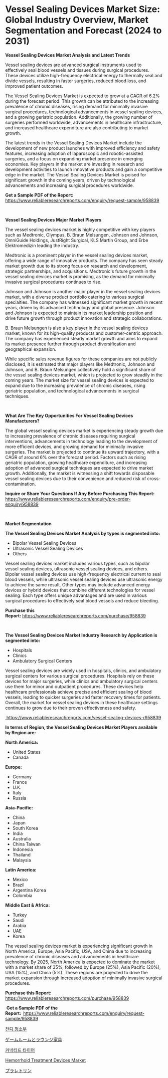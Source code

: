 <p><h1>Vessel Sealing Devices Market Size: Global Industry Overview, Market Segmentation and Forecast (2024 to 2031)</h1></p><p><strong>Vessel Sealing Devices Market Analysis and Latest Trends</strong></p>
<p><p>Vessel sealing devices are advanced surgical instruments used to effectively seal blood vessels and tissues during surgical procedures. These devices utilize high-frequency electrical energy to thermally seal and divide vessels, resulting in faster surgeries, reduced blood loss, and improved patient outcomes.</p><p>The Vessel Sealing Devices Market is expected to grow at a CAGR of 6.2% during the forecast period. This growth can be attributed to the increasing prevalence of chronic diseases, rising demand for minimally invasive surgical procedures, technological advancements in vessel sealing devices, and a growing geriatric population. Additionally, the growing number of surgeries performed worldwide, advancements in healthcare infrastructure, and increased healthcare expenditure are also contributing to market growth.</p><p>The latest trends in the Vessel Sealing Devices Market include the development of new product launches with improved efficiency and safety features, increasing adoption of laparoscopic and robotic-assisted surgeries, and a focus on expanding market presence in emerging economies. Key players in the market are investing in research and development activities to launch innovative products and gain a competitive edge in the market. The Vessel Sealing Devices Market is poised for significant growth in the coming years, driven by technological advancements and increasing surgical procedures worldwide.</p></p>
<p><strong>Get a Sample PDF of the Report:&nbsp;</strong> <a href="https://www.reliableresearchreports.com/enquiry/request-sample/958839">https://www.reliableresearchreports.com/enquiry/request-sample/958839</a></p>
<p>&nbsp;</p>
<p><strong>Vessel Sealing Devices Major Market Players</strong></p>
<p><p>The vessel sealing devices market is highly competitive with key players such as Medtronic, Olympus, B. Braun Melsungen, Johnson and Johnson, OmniGuide Holdings, JustRight Surgical, KLS Martin Group, and Erbe Elektromedizin leading the industry.</p><p>Medtronic is a prominent player in the vessel sealing devices market, offering a wide range of innovative products. The company has seen steady market growth due to its strong focus on research and development, strategic partnerships, and acquisitions. Medtronic's future growth in the vessel sealing devices market is promising, as the demand for minimally invasive surgical procedures continues to rise.</p><p>Johnson and Johnson is another major player in the vessel sealing devices market, with a diverse product portfolio catering to various surgical specialties. The company has witnessed significant market growth in recent years, driven by its advanced technology and global presence. Johnson and Johnson is expected to maintain its market leadership position and drive future growth through product innovation and strategic collaborations.</p><p>B. Braun Melsungen is also a key player in the vessel sealing devices market, known for its high-quality products and customer-centric approach. The company has experienced steady market growth and aims to expand its market presence further through product diversification and geographical expansion.</p><p>While specific sales revenue figures for these companies are not publicly disclosed, it is estimated that major players like Medtronic, Johnson and Johnson, and B. Braun Melsungen collectively hold a significant share of the vessel sealing devices market, which is projected to grow steadily in the coming years. The market size for vessel sealing devices is expected to expand due to the increasing prevalence of chronic diseases, rising geriatric population, and technological advancements in surgical techniques.</p></p>
<p>&nbsp;</p>
<p><strong>What Are The Key Opportunities For Vessel Sealing Devices Manufacturers?</strong></p>
<p><p>The global vessel sealing devices market is experiencing steady growth due to increasing prevalence of chronic diseases requiring surgical interventions, advancements in technology leading to the development of more efficient devices, and growing demand for minimally invasive surgeries. The market is projected to continue its upward trajectory, with a CAGR of around 6% over the forecast period. Factors such as rising geriatric population, growing healthcare expenditure, and increasing adoption of advanced surgical techniques are expected to drive market growth. Additionally, the market is witnessing a shift towards disposable vessel sealing devices due to their convenience and reduced risk of cross-contamination.</p></p>
<p><strong>Inquire or Share Your Questions If Any Before Purchasing This Report:</strong> <a href="https://www.reliableresearchreports.com/enquiry/pre-order-enquiry/958839">https://www.reliableresearchreports.com/enquiry/pre-order-enquiry/958839</a></p>
<p>&nbsp;</p>
<p><strong>Market Segmentation</strong></p>
<p><strong>The Vessel Sealing Devices Market Analysis by types is segmented into:</strong></p>
<p><ul><li>Bipolar Vessel Sealing Devices</li><li>Ultrasonic Vessel Sealing Devices</li><li>Others</li></ul></p>
<p><p>Vessel sealing devices market includes various types, such as bipolar vessel sealing devices, ultrasonic vessel sealing devices, and others. Bipolar vessel sealing devices use high-frequency electrical current to seal blood vessels, while ultrasonic vessel sealing devices use ultrasonic energy to achieve the same result. Other types may include advanced energy devices or hybrid devices that combine different technologies for vessel sealing. Each type offers unique advantages and are used in various surgical procedures to effectively seal blood vessels and reduce bleeding.</p></p>
<p><strong>Purchase this Report:&nbsp;</strong><a href="https://www.reliableresearchreports.com/purchase/958839">https://www.reliableresearchreports.com/purchase/958839</a></p>
<p>&nbsp;</p>
<p><strong>The Vessel Sealing Devices Market Industry Research by Application is segmented into:</strong></p>
<p><ul><li>Hospitals</li><li>Clinics</li><li>Ambulatory Surgical Centers</li></ul></p>
<p><p>Vessel sealing devices are widely used in hospitals, clinics, and ambulatory surgical centers for various surgical procedures. Hospitals rely on these devices for major surgeries, while clinics and ambulatory surgical centers use them for minor and outpatient procedures. These devices help healthcare professionals achieve precise and efficient sealing of blood vessels, leading to quicker surgeries and faster recovery times for patients. Overall, the market for vessel sealing devices in these healthcare settings continues to grow due to their proven effectiveness and safety.</p></p>
<p><a href="https://www.reliableresearchreports.com/vessel-sealing-devices-r958839">&nbsp;https://www.reliableresearchreports.com/vessel-sealing-devices-r958839</a></p>
<p><strong>In terms of Region, the Vessel Sealing Devices Market Players available by Region are:</strong></p>
<p>
    <p> <strong> North America: </strong>
        <ul>
            <li>United States</li>
            <li>Canada</li>
        </ul>
        </p> 
    <p> <strong> Europe: </strong>
        <ul>
            <li>Germany</li>
            <li>France</li>
            <li>U.K.</li>
            <li>Italy</li>
            <li>Russia</li>
        </ul>
        </p> 
    <p> <strong> Asia-Pacific: </strong>
        <ul>
            <li>China</li>
            <li>Japan</li>
            <li>South Korea</li>
            <li>India</li>
            <li>Australia</li>
            <li>China Taiwan</li>
            <li>Indonesia</li>
            <li>Thailand</li>
            <li>Malaysia</li>
        </ul>
        </p> 
    <p> <strong> Latin America: </strong>
        <ul>
            <li>Mexico</li>
            <li>Brazil</li>
            <li>Argentina Korea</li>
            <li>Colombia</li>
        </ul>
        </p> 
    <p> <strong> Middle East & Africa: </strong>
        <ul>
            <li>Turkey</li>
            <li>Saudi</li>
            <li>Arabia</li>
            <li>UAE</li>
            <li>Korea</li>
        </ul>
    </p>
    </p>
<p><p>The vessel sealing devices market is experiencing significant growth in North America, Europe, Asia Pacific, USA, and China due to increasing prevalence of chronic diseases and advancements in healthcare technology. By 2025, North America is expected to dominate the market with a market share of 35%, followed by Europe (25%), Asia Pacific (20%), USA (15%), and China (5%). These regions are projected to drive the market expansion through increased adoption of minimally invasive surgical procedures.</p></p>
<p><strong>Purchase this Report: </strong><a href="https://www.reliableresearchreports.com/purchase/958839">https://www.reliableresearchreports.com/purchase/958839</a></p>
<p>&nbsp;<strong>Get a Sample PDF of the Report:&nbsp;&nbsp;</strong><a href="https://www.reliableresearchreports.com/enquiry/request-sample/958839">https://www.reliableresearchreports.com/enquiry/request-sample/958839</a></p>
<p><strong></strong></p>
<p><p><a href="https://github.com/Elenrrera7685/Market-Research-Report-List-1/blob/main/827630944829.md">잔디 청소부</a></p><p><a href="https://github.com/RudySimonis2023/Market-Research-Report-List-1/blob/main/367702849840.md">ゲームルームとラウンジ家具</a></p><p><a href="https://medium.com/@bartlakin95/%EC%97%B0%EA%B2%B0%EB%90%9C-%ED%83%80%EC%9D%B4%EC%96%B4-%EC%8B%9C%EC%9E%A5-%EA%B7%9C%EB%AA%A8%EB%8A%94-%EA%B8%80%EB%A1%9C%EB%B2%8C-%EC%82%B0%EC%97%85%EC%97%90%EC%84%9C-%EA%B0%80%EC%9E%A5-%EC%A2%8B%EC%9D%80-%EB%A7%88%EC%BC%80%ED%8C%85-%EC%B1%84%EB%84%90%EC%9D%84-%EB%82%98%ED%83%80%EB%83%85%EB%8B%88%EB%8B%A4-fb2ebe97a463">커넥티드 타이어</a></p><p><a href="https://github.com/Glendatilghmankmgz0rbhwpy/Market-Research-Report-List-2/blob/main/hemorrhoid-treatment-devices-market.md">Hemorrhoid Treatment Devices Market</a></p><p><a href="https://medium.com/@jacobkelly525/%E3%83%91%E3%83%A9%E3%83%AC%E3%82%B9%E3%83%AA%E3%83%B3%E5%B8%82%E5%A0%B4%E3%83%AC%E3%83%9D%E3%83%BC%E3%83%88%E3%81%AF-%E3%81%93%E3%81%AE%E5%B8%82%E5%A0%B4%E3%81%AE%E6%9C%80%E6%96%B0%E3%81%AE%E3%83%88%E3%83%AC%E3%83%B3%E3%83%89%E3%81%A8%E6%88%90%E9%95%B7%E3%81%AE%E6%A9%9F%E4%BC%9A%E3%82%92%E6%98%8E%E3%82%89%E3%81%8B%E3%81%AB%E3%81%97%E3%81%A6%E3%81%84%E3%81%BE%E3%81%99-9db345385942">プラレトリン</a></p></p>